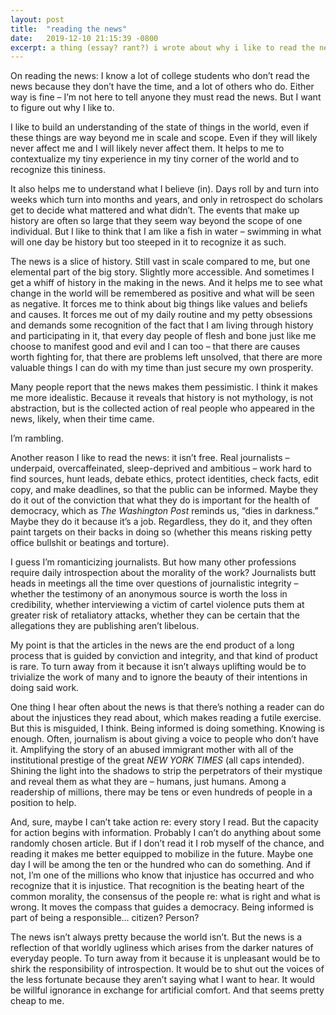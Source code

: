 ```yaml
---
layout: post
title:  "reading the news"
date:   2019-12-10 21:15:39 -0800
excerpt: a thing (essay? rant?) i wrote about why i like to read the news and think people should
---
```

On reading the news: I know a lot of college students who don’t read the news because they don’t have the time, and a lot of others who do. Either way is fine – I’m not here to tell anyone they must read the news. But I want to figure out why I like to.

I like to build an understanding of the state of things in the world, even if these things are way beyond me in scale and scope. Even if they will likely never affect me and I will likely never affect them. It helps to me to contextualize my tiny experience in my tiny corner of the world and to recognize this tininess.

It also helps me to understand what I believe (in). Days roll by and turn into weeks which turn into months and years, and only in retrospect do scholars get to decide what mattered and what didn’t. The events that make up history are often so large that they seem way beyond the scope of one individual. But I like to think that I am like a fish in water – swimming in what will one day be history but too steeped in it to recognize it as such.

The news is a slice of history. Still vast in scale compared to me, but one elemental part of the big story. Slightly more accessible. And sometimes I get a whiff of history in the making in the news. And it helps me to see what change in the world will be remembered as positive and what will be seen as negative. It forces me to think about big things like values and beliefs and causes. It forces me out of my daily routine and my petty obsessions and demands some recognition of the fact that I am living through history and participating in it, that every day people of flesh and bone just like me choose to manifest good and evil and I can too – that there are causes worth fighting for, that there are problems left unsolved, that there are more valuable things I can do with my time than just secure my own prosperity.

Many people report that the news makes them pessimistic. I think it makes me more idealistic. Because it reveals that history is not mythology, is not abstraction, but is the collected action of real people who appeared in the news, likely, when their time came.

I’m rambling.

Another reason I like to read the news: it isn’t free. Real journalists – underpaid, overcaffeinated, sleep-deprived and ambitious – work hard to find sources, hunt leads, debate ethics, protect identities, check facts, edit copy, and make deadlines, so that the public can be informed. Maybe they do it out of the conviction that what they do is important for the health of democracy, which as _The Washington Post_ reminds us, “dies in darkness.” Maybe they do it because it’s a job. Regardless, they do it, and they often paint targets on their backs in doing so (whether this means risking petty office bullshit or beatings and torture).

I guess I’m romanticizing journalists. But how many other professions require daily introspection about the morality of the work? Journalists butt heads in meetings all the time over questions of journalistic integrity – whether the testimony of an anonymous source is worth the loss in credibility, whether interviewing a victim of cartel violence puts them at greater risk of retaliatory attacks, whether they can be certain that the allegations they are publishing aren’t libelous.

My point is that the articles in the news are the end product of a long process that is guided by conviction and integrity, and that kind of product is rare. To turn away from it because it isn’t always uplifting would be to trivialize the work of many and to ignore the beauty of their intentions in doing said work.

One thing I hear often about the news is that there’s nothing a reader can do about the injustices they read about, which makes reading a futile exercise. But this is misguided, I think. Being informed is doing something. Knowing is enough. Often, journalism is about giving a voice to people who don’t have it. Amplifying the story of an abused immigrant mother with all of the institutional prestige of the great _NEW YORK TIMES_ (all caps intended). Shining the light into the shadows to strip the perpetrators of their mystique and reveal them as what they are – humans, just humans. Among a readership of millions, there may be tens or even hundreds of people in a position to help.

And, sure, maybe I can’t take action re: every story I read. But the capacity for action begins with information. Probably I can’t do anything about some randomly chosen article. But if I don’t read it I rob myself of the chance, and reading it makes me better equipped to mobilize in the future. Maybe one day I will be among the ten or the hundred who can do something. And if not, I’m one of the millions who know that injustice has occurred and who recognize that it is injustice. That recognition is the beating heart of the common morality, the consensus of the people re: what is right and what is wrong. It moves the compass that guides a democracy. Being informed is part of being a responsible… citizen? Person?

The news isn’t always pretty because the world isn’t. But the news is a reflection of that worldly ugliness which arises from the darker natures of everyday people. To turn away from it because it is unpleasant would be to shirk the responsibility of introspection. It would be to shut out the voices of the less fortunate because they aren’t saying what I want to hear. It would be willful ignorance in exchange for artificial comfort. And that seems pretty cheap to me.

